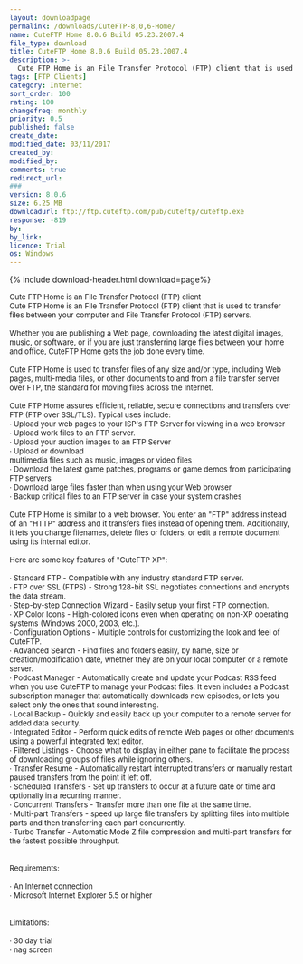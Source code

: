 ```yaml
---
layout: downloadpage
permalink: /downloads/CuteFTP-8,0,6-Home/
name: CuteFTP Home 8.0.6 Build 05.23.2007.4
file_type: download
title: CuteFTP Home 8.0.6 Build 05.23.2007.4
description: >-
  Cute FTP Home is an File Transfer Protocol (FTP) client that is used to transfer files between your computer and File Transfer Protocol (FTP) servers.
tags: [FTP Clients]
category: Internet
sort_order: 100
rating: 100
changefreq: monthly
priority: 0.5
published: false
create_date: 
modified_date: 03/11/2017
created_by: 
modified_by: 
comments: true
redirect_url: 
### 
version: 8.0.6
size: 6.25 MB
downloadurl: ftp://ftp.cuteftp.com/pub/cuteftp/cuteftp.exe
response: -819
by: 
by_link: 
licence: Trial
os: Windows
---
```


{% include download-header.html download=page%}

<p style="fix-download-text !important">
<p><font size="2">Cute FTP Home is an File Transfer Protocol (FTP) client <br />
Cute FTP Home is an File Transfer Protocol (FTP) client that is used to transfer files between your computer and File Transfer Protocol (FTP) servers. <br />
<br />
Whether you are publishing a Web page, downloading the latest digital images, music, or software, or if you are just transferring large files between your home and office, CuteFTP Home gets the job done every time. <br />
<br />
Cute FTP Home is used to transfer files of any size and/or type, including Web pages, multi-media files, or other documents to and from a file transfer server over FTP, the standard for moving files across the Internet. <br />
<br />
Cute FTP Home assures efficient, reliable, secure connections and transfers over FTP (FTP over SSL/TLS). Typical uses include: <br />
· Upload your web pages to your ISP's FTP Server for viewing in a web browser <br />
· Upload work files to an FTP server. <br />
· Upload your auction images to an FTP Server <br />
· Upload or download <br />
multimedia files such as music, images or video files <br />
· Download the latest game patches, programs or game demos from participating FTP servers <br />
· Download large files faster than when using your Web browser <br />
· Backup critical files to an FTP server in case your system crashes <br />
<br />
Cute FTP Home is similar to a web browser. You enter an "FTP" address instead of an "HTTP" address and it transfers files instead of opening them. Additionally, it lets you change filenames, delete files or folders, or edit a remote document using its internal editor. <br />
<br />
Here are some key features of "CuteFTP XP": <br />
<br />
· Standard FTP - Compatible with any industry standard FTP server. <br />
· FTP over SSL (FTPS) - Strong 128-bit SSL negotiates connections and encrypts the data stream. <br />
· Step-by-step Connection Wizard - Easily setup your first FTP connection. <br />
· XP Color Icons - High-colored icons even when operating on non-XP operating systems (Windows 2000, 2003, etc.). <br />
· Configuration Options - Multiple controls for customizing the look and feel of CuteFTP. <br />
· Advanced Search - Find files and folders easily, by name, size or creation/modification date, whether they are on your local computer or a remote server. <br />
· Podcast Manager - Automatically create and update your Podcast RSS feed when you use CuteFTP to manage your Podcast files. It even includes a Podcast subscription manager that automatically downloads new episodes, or lets you select only the ones that sound interesting. <br />
· Local Backup - Quickly and easily back up your computer to a remote server for added data security. <br />
· Integrated Editor - Perform quick edits of remote Web pages or other documents using a powerful integrated text editor. <br />
· Filtered Listings - Choose what to display in either pane to facilitate the process of downloading groups of files while ignoring others. <br />
· Transfer Resume - Automatically restart interrupted transfers or manually restart paused transfers from the point it left off. <br />
· Scheduled Transfers - Set up transfers to occur at a future date or time and optionally in a recurring manner. <br />
· Concurrent Transfers - Transfer more than one file at the same time. <br />
· Multi-part Transfers - speed up large file transfers by splitting files into multiple parts and then transferring each part concurrently. <br />
· Turbo Transfer - Automatic Mode Z file compression and multi-part transfers for the fastest possible throughput. <br />
<br />
<br />
Requirements: <br />
<br />
· An Internet connection <br />
· Microsoft Internet Explorer 5.5 or higher <br />
<br />
<br />
Limitations: <br />
<br />
· 30 day trial <br />
· nag screen <br />
<br />
</font></p></p>
